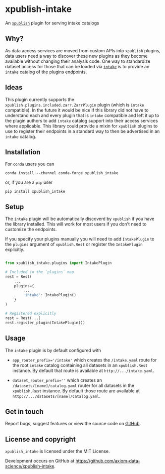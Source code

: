 # xpublish-intake

An [`xpublish`](https://github.com/xarray-contrib/xpublish) plugin for serving intake catalogs

## Why?

As data access services are moved from custom APIs into `xpublish` plugins, data users need a way to discover these new plugins as they become available without changing their analysis code. One way to standardize dataset access for those that can be loaded via [`intake`](https://intake.readthedocs.io/en/latest/index.html) is to provide an `intake` catalog of the plugins endpoints.

## Ideas

This plugin currently supports the `xpublish.plugins.included.zarr.ZarrPlugin` plugin (which is `intake` compatible). In the future it would be nice if this library did not have to understand each and every plugin that is `intake` compatible and left it up to the plugin authors to add `intake` catalog support into their access services where applicable. This library could provide a mixin for `xpublish` plugins to use to register their endpoints in a standard way to then be advertised in an `intake` catalog.

## Installation

For `conda` users you can

```shell
conda install --channel conda-forge xpublish_intake
```

or, if you are a `pip` user

```shell
pip install xpublish_intake
```

## Setup

The `intake` plugin will be automatically discoverd by `xpublish` if you have the library installed. This will work for most users if you don't need to customize the endpoints.

If you specify your plugins manually you will need to add `IntakePlugin` to the `plugins` argument of `xpublish.Rest` or register the `IntakePlugin` explicitly.

```python

from xpublish_intake.plugins import IntakePlugin

# Included in the `plugins` map
rest = Rest(
    ...
    plugins={
        ...
        'intake': IntakePlugin()
    }
)

# Registered explicitly
rest = Rest(...)
rest.register_plugin(IntakePlugin())
```

## Usage

The `intake` plugin is by default configured with

* `app_router_prefix='/intake'` which creates the `/intake.yaml` route for the root `intake` catalog containing all datasets in an `xpublish.Rest` instance. By default that route is available at `http://.../intake.yaml`.

* `dataset_router_prefix=''` which creates an `/datasets/[name]/catalog.yaml` router for all datasets in the `xpublish.Rest` instance. By default those route are available at `http://.../datasets/[name]/catalog.yaml`.

## Get in touch

Report bugs, suggest features or view the source code on [GitHub](https://github.com/axiom-data-science/xpublish-intake/issues).

## License and copyright

`xpublish_intake` is licensed under the MIT License.

Development occurs on GitHub at <https://github.com/axiom-data-science/xpublish-intake>.
